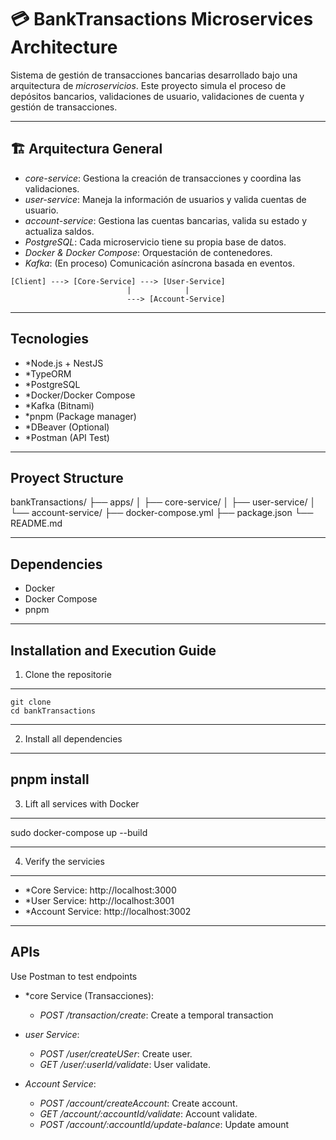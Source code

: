 # 💳 BankTransactions Microservices Architecture

Sistema de gestión de transacciones bancarias desarrollado bajo una arquitectura de *microservicios*. Este proyecto simula el proceso de depósitos bancarios, validaciones de usuario, validaciones de cuenta y gestión de transacciones.

---

## 🏗️ Arquitectura General

- *core-service*: Gestiona la creación de transacciones y coordina las validaciones.
- *user-service*: Maneja la información de usuarios y valida cuentas de usuario.
- *account-service*: Gestiona las cuentas bancarias, valida su estado y actualiza saldos.
- *PostgreSQL*: Cada microservicio tiene su propia base de datos.
- *Docker & Docker Compose*: Orquestación de contenedores.
- *Kafka*: (En proceso) Comunicación asíncrona basada en eventos.
  
```plaintext
[Client] ---> [Core-Service] ---> [User-Service]
                          |            |
                          ---> [Account-Service]
```
---
## Tecnologies

- *Node.js + NestJS
- *TypeORM
- *PostgreSQL
- *Docker/Docker Compose
- *Kafka (Bitnami)
- *pnpm (Package manager)
- *DBeaver (Optional)
- *Postman (API Test)

---

## Proyect Structure

bankTransactions/
├── apps/
│   ├── core-service/
│   ├── user-service/
│   └── account-service/
├── docker-compose.yml
├── package.json
└── README.md

---

## Dependencies

- Docker
- Docker Compose
- pnpm

---

## Installation and Execution Guide

1. Clone the repositorie
---
    git clone
    cd bankTransactions 
---

2. Install all dependencies

---
pnpm install
---

3. Lift all services with Docker

---
sudo docker-compose up --build

---
  
4. Verify the servicies
---

- *Core Service: http://localhost:3000
- *User Service: http://localhost:3001
- *Account Service: http://localhost:3002

---

## APIs

Use Postman to test endpoints

- *core Service (Transacciones): 
    - *POST /transaction/create*: Create a temporal transaction

- *user Service*:
    - *POST /user/createUSer*: Create user.
    - *GET /user/:userId/validate*: User validate.

- *Account Service*:
    - *POST /account/createAccount*: Create account.
    - *GET /account/:accountId/validate*: Account validate.
    - *POST /account/:accountId/update-balance*: Update amount



